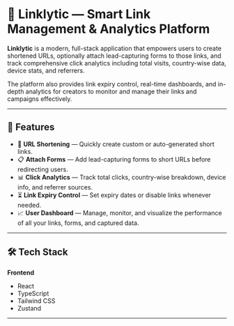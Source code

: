 # 📎 Linklytic — Smart Link Management & Analytics Platform

**Linklytic** is a modern, full-stack application that empowers users to create shortened URLs, optionally attach lead-capturing forms to those links, and track comprehensive click analytics including total visits, country-wise data, device stats, and referrers.

The platform also provides link expiry control, real-time dashboards, and in-depth analytics for creators to monitor and manage their links and campaigns effectively.

---

## 📖 Features

- 🔗 **URL Shortening** — Quickly create custom or auto-generated short links.
- 📋 **Attach Forms** — Add lead-capturing forms to short URLs before redirecting users.
- 📊 **Click Analytics** — Track total clicks, country-wise breakdown, device info, and referrer sources.
- ⏳ **Link Expiry Control** — Set expiry dates or disable links whenever needed.
- 📈 **User Dashboard** — Manage, monitor, and visualize the performance of all your links, forms, and captured data.

---

## 🛠️ Tech Stack

**Frontend**
- React
- TypeScript
- Tailwind CSS
- Zustand
---
